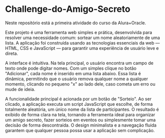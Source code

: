 # Challenge-do-Amigo-Secreto
Neste repositório está a primeira atividade do curso da Alura+Oracle.

Este projeto é uma ferramenta web simples e prática, desenvolvida para resolver uma necessidade comum: sortear um nome aleatoriamente de uma lista. A aplicação foi construída usando as tecnologias essenciais da web — HTML, CSS e JavaScript — para garantir uma experiência de usuário leve e direta.

A interface é intuitiva. Na tela principal, o usuário encontra um campo de texto onde pode digitar nomes. Com um simples clique no botão "Adicionar", cada nome é inserido em uma lista abaixo. Essa lista é dinâmica, permitindo que o usuário remova qualquer nome a qualquer momento, clicando no pequeno "x" ao lado dele, caso cometa um erro ou mude de ideia.

A funcionalidade principal é acionada por um botão de "Sorteio". Ao ser clicado, a aplicação executa um script JavaScript que escolhe, de forma totalmente aleatória, um único nome da lista de participantes. O resultado é exibido de forma clara na tela, tornando a ferramenta ideal para organizar um amigo secreto, fazer sorteios em eventos ou simplesmente tomar uma decisão de forma descontraída. O design minimalista e a navegação fluida garantem que qualquer pessoa possa usar a aplicação sem complicação.

